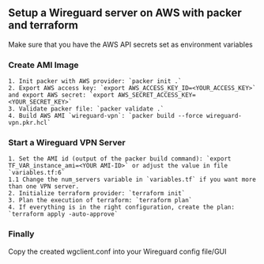 ## Setup a Wireguard server on AWS with packer and terraform

Make sure that you have the AWS API secrets set as environment variables

### Create AMI Image
```
1. Init packer with AWS provider: `packer init .`   
2. Export AWS access key: `export AWS_ACCESS_KEY_ID=<YOUR_ACCESS_KEY>` and export AWS secret: `export AWS_SECRET_ACCESS_KEY=<YOUR_SECRET_KEY>`
3. Validate packer file: `packer validate .`
4. Build AWS AMI `wireguard-vpn`: `packer build --force wireguard-vpn.pkr.hcl`
```

### Start a Wireguard VPN Server
```
1. Set the AMI id (output of the packer build command): `export TF_VAR_instance_ami=<YOUR AMI-ID>` or adjust the value in file `variables.tf:6`
1.1 Change the num_servers variable in `variables.tf` if you want more than one VPN server.
2. Initialize terraform provider: `terraform init`
3. Plan the execution of terraform: `terraform plan`
4. If everything is in the right configuration, create the plan: `terraform apply -auto-approve`
```

### Finally
Copy the created wgclient.conf into your Wireguard config file/GUI
